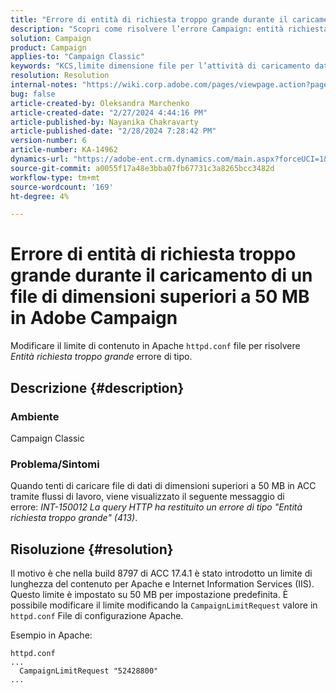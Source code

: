 ```yaml
---
title: "Errore di entità di richiesta troppo grande durante il caricamento di un file di dimensioni superiori a 50 MB in Adobe Campaign"
description: "Scopri come risolvere l’errore Campaign: entità richiesta troppo grande. Modifica il limite di contenuti nel file Apache httpd.conf."
solution: Campaign
product: Campaign
applies-to: "Campaign Classic"
keywords: "KCS,limite dimensione file per l’attività di caricamento dati (file), entità richiesta troppo grande, CampaignLimitRequest"
resolution: Resolution
internal-notes: "https://wiki.corp.adobe.com/pages/viewpage.action?pageId=1423015339#ACC-Apache/Tomcat/IIS-WhatisthefilesizelimitforDataloading(file)activity?"
bug: false
article-created-by: Oleksandra Marchenko
article-created-date: "2/27/2024 4:44:16 PM"
article-published-by: Nayanika Chakravarty
article-published-date: "2/28/2024 7:28:42 PM"
version-number: 6
article-number: KA-14962
dynamics-url: "https://adobe-ent.crm.dynamics.com/main.aspx?forceUCI=1&pagetype=entityrecord&etn=knowledgearticle&id=d374466b-8fd5-ee11-9079-6045bd006b3d"
source-git-commit: a0055f17a48e3bba07fb67731c3a8265bcc3482d
workflow-type: tm+mt
source-wordcount: '169'
ht-degree: 4%

---
```


# Errore di entità di richiesta troppo grande durante il caricamento di un file di dimensioni superiori a 50 MB in Adobe Campaign


Modificare il limite di contenuto in Apache `httpd.conf` file per risolvere *Entità richiesta troppo grande* errore di tipo.

## Descrizione {#description}


### <b>Ambiente</b>

Campaign Classic

### <b>Problema/Sintomi</b>

Quando tenti di caricare file di dati di dimensioni superiori a 50 MB in ACC tramite flussi di lavoro, viene visualizzato il seguente messaggio di errore: *INT-150012 La query HTTP ha restituito un errore di tipo &quot;Entità richiesta troppo grande&quot; (413)*.


## Risoluzione {#resolution}


Il motivo è che nella build 8797 di ACC 17.4.1 è stato introdotto un limite di lunghezza del contenuto per Apache e Internet Information Services (IIS). Questo limite è impostato su 50 MB per impostazione predefinita. È possibile modificare il limite modificando la `CampaignLimitRequest` valore in `httpd.conf` File di configurazione Apache.

Esempio in Apache:


```
httpd.conf
...
  CampaignLimitRequest "52428800"
...
```

